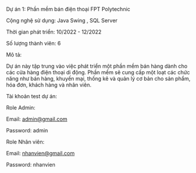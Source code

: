 Dự án 1: Phần mềm bán điện thoại FPT Polytechnic

Cộng nghệ sử dụng: Java Swing , SQL Server

Thời gian phát triển: 10/2022 - 12/2022

Số lượng thành viên: 6

Mô tả:

Dự án này tập trung vào việc phát triển một phần mềm bán hàng dành cho các cửa hàng điện thoại di động. Phần mềm sẽ cung cấp một loạt các chức năng như bán hàng, khuyến mại, thống kê và quản lý cơ bản cho sản phẩm, hóa đơn, khách hàng và nhân viên.

Tài khoản test dự án:

Role Admin:

Email: admin@gmail.com

Password: admin

Role Nhân viên:

Email: nhanvien@gmail.com

Password: nhanvien
